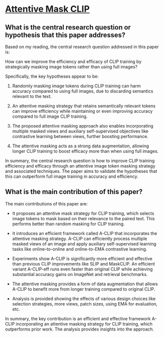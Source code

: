 # [Attentive Mask CLIP](https://arxiv.org/abs/2212.08653)

## What is the central research question or hypothesis that this paper addresses?

 Based on my reading, the central research question addressed in this paper is:

How can we improve the efficiency and efficacy of CLIP training by strategically masking image tokens rather than using full images?

Specifically, the key hypotheses appear to be:

1) Randomly masking image tokens during CLIP training can harm accuracy compared to using full images, due to discarding semantics relevant to the text. 

2) An attentive masking strategy that retains semantically relevant tokens can improve efficiency while maintaining or even improving accuracy compared to full image CLIP training.

3) The proposed attentive masking approach also enables incorporating multiple masked views and auxiliary self-supervised objectives like contrastive learning between views, further boosting performance.

4) The attentive masking acts as a strong data augmentation, allowing longer CLIP training to boost efficacy more than when using full images.

In summary, the central research question is how to improve CLIP training efficiency and efficacy through an attentive image token masking strategy and associated techniques. The paper aims to validate the hypotheses that this can outperform full image training in accuracy and efficiency.


## What is the main contribution of this paper?

 The main contributions of this paper are:

- It proposes an attentive mask strategy for CLIP training, which selects image tokens to mask based on their relevance to the paired text. This performs better than random masking for CLIP training.

- It introduces an efficient framework called A-CLIP that incorporates the attentive masking strategy. A-CLIP can efficiently process multiple masked views of an image and apply auxiliary self-supervised learning tasks like online-to-online and online-to-EMA contrastive learning. 

- Experiments show A-CLIP is significantly more efficient and effective than previous CLIP improvements like SLIP and MaskCLIP. An efficient variant A-CLIP-eff runs even faster than original CLIP while achieving substantial accuracy gains on ImageNet and retrieval benchmarks. 

- The attentive masking provides a form of data augmentation that allows A-CLIP to benefit more from longer training compared to original CLIP.

- Analysis is provided showing the effects of various design choices like selection strategies, more views, patch sizes, using EMA for evaluation, etc.

In summary, the key contribution is an efficient and effective framework A-CLIP incorporating an attentive masking strategy for CLIP training, which outperforms prior work. The analysis provides insights into the approach.
